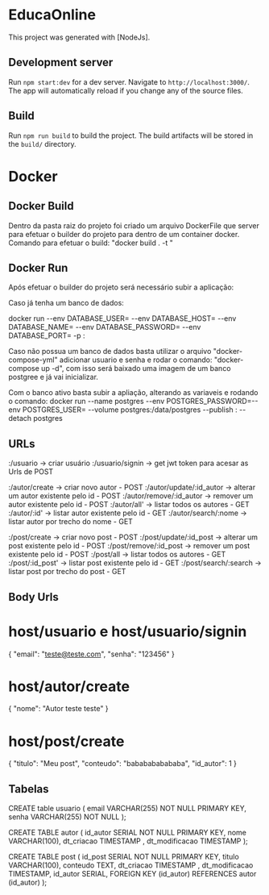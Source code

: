 # EducaOnline

This project was generated with [NodeJs].

## Development server

Run `npm start:dev` for a dev server. Navigate to `http://localhost:3000/`. The app will automatically reload if you change any of the source files.

## Build

Run `npm run build` to build the project. The build artifacts will be stored in the `build/` directory.

# Docker

## Docker Build

Dentro da pasta raiz do projeto foi criado um arquivo DockerFile que server para efetuar o builder do projeto para dentro de um container docker.
Comando para efetuar o build: "docker build . -t <nome-app>"

## Docker Run

Após efetuar o builder do projeto será necessário subir a aplicação:

Caso já tenha um banco de dados:

docker run --env DATABASE_USER=<user> --env DATABASE_HOST=<host> --env DATABASE_NAME=<name> --env DATABASE_PASSWORD=<password> --env DATABASE_PORT=<port> -p <external-port>:<internal-port> <nome-app>

Caso não possua um banco de dados basta utilizar o arquivo "docker-compose-yml" adicionar usuario e senha e rodar o comando: "docker-compose up -d", com isso será baixado uma imagem de um banco postgree e já vai inicializar.

Com o banco ativo basta subir a apliação, alterando as variaveis e rodando o comando:
docker run --name postgres --env POSTGRES_PASSWORD=<password>--env POSTGRES_USER=<username> --volume postgres:/data/postgres --publish <port>:<port> --detach postgres

## URLs
<host>:<port>/usuario                -> criar usuário
<host>:<port>/usuario/signin         -> get jwt token para acesar as Urls de POST

<host>:<port>/autor/create           -> criar novo autor - POST
<host>:<port>/autor/update/:id_autor -> alterar um autor existente pelo id - POST
<host>:<port>/autor/remove/:id_autor -> remover um autor existente pelo id - POST
<host>:<port>/autor/all'             -> listar todos os autores - GET
<host>:<port>/autor/:id'             -> listar autor existente pelo id - GET
<host>:<port>/autor/search/:nome     -> listar autor por trecho do nome - GET

<host>:<port>/post/create            -> criar novo post - POST
<host>:<port>/post/update/:id_post   -> alterar um post existente pelo id - POST
<host>:<port>/post/remove/:id_post   -> remover um post existente pelo id - POST
<host>:<port>/post/all               -> listar todos os autores - GET
<host>:<port>/post/:id_post'         -> listar post existente pelo id - GET
<host>:<port>/post/search/:search    -> listar post por trecho do post  - GET

## Body Urls

# host/usuario e host/usuario/signin
{
    "email": "teste@teste.com",
    "senha": "123456"
}

# host/autor/create
{
    "nome": "Autor teste teste"
}

# host/post/create
{
    "titulo": "Meu post",
    "conteudo": "bababababababa",
    "id_autor": 1
}

## Tabelas

CREATE table usuario (
email VARCHAR(255) NOT NULL PRIMARY KEY,
senha VARCHAR(255) NOT NULL
);

CREATE TABLE autor (
id_autor SERIAL NOT NULL PRIMARY KEY,
nome VARCHAR(100),
dt_criacao TIMESTAMP ,
dt_modificacao TIMESTAMP
);

CREATE TABLE post (
id_post SERIAL NOT NULL PRIMARY KEY,
titulo VARCHAR(100),
conteudo TEXT,
dt_criacao TIMESTAMP ,
dt_modificacao TIMESTAMP,
id_autor SERIAL,
FOREIGN KEY (id_autor) REFERENCES autor (id_autor)
);

